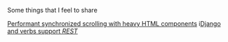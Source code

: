 Some things that I feel to share

[Performant synchronized scrolling with heavy HTML components](https://github.com/MartinBrugnara/Blog/blob/master/SyncScrolling.md)
i[Django and verbs support *REST*](https://github.com/MartinBrugnara/Blog/blob/master/DjangoVerbsSupport.md)

